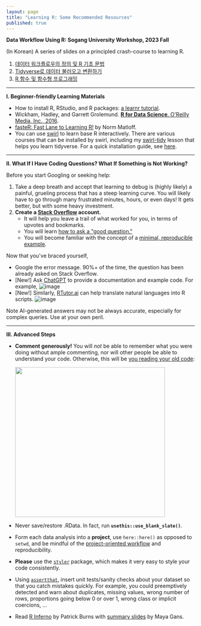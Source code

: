 ```yaml
---
layout: page
title: "Learning R: Some Recommended Resources"
published: true
---
```


**Data Workflow Using R: Sogang University Workshop, 2023 Fall**

(In Korean) A series of slides on a principled crash-course to learning R.
1. [데이터 워크플로우의 정의 및 R 기초 문법](https://www.dropbox.com/scl/fi/9oinsx811b4f9ps5ucgkw/?rlkey=dmyet9j0xqhumbu2zsy5vwymx&raw=1)
2. [Tidyverse로 데이터 불러오고 변환하기](https://www.dropbox.com/scl/fi/546zsldxpj04r0ih9qfmk/?rlkey=aicpfvg7ge7753gkh4z7skcka&raw=1)
3. [R 함수 및 함수형 프로그래밍](https://www.dropbox.com/scl/fi/33qbxuf392iphag8le69o/?rlkey=a2nwii40fofwjkzsvy1id8bo0&raw=1)

-----------------------------------------------------------

**I. Beginner-friendly Learning Materials**

* How to install R, RStudio, and R packages: [a learnr tutorial](https://learnr-examples.shinyapps.io/ex-setup-r/#section-install-r).
* Wickham, Hadley, and Garrett Grolemund. [**R for Data Science**. O'Reilly Media, Inc., 2016](https://r4ds.had.co.nz/).
* [fasteR: Fast Lane to Learning R!](https://github.com/matloff/fasteR#overview) by Norm Matloff.
* You can use [swirl](https://swirlstats.com/) to learn base R interactively. There are various courses that can be installed by swirl, including my [swirl-tidy](https://github.com/sysilviakim/swirl-tidy) lesson that helps you learn tidyverse. For a quick installation guide, see [here](https://gist.github.com/sysilviakim/03f266e4c542f0aade858df4dd629b82).

-----------------------------------------------------------

**II. What If I Have Coding Questions? What If Something is Not Working?**

Before you start Googling or seeking help:

1. Take a deep breath and accept that learning to debug is (highly likely) a painful, grueling process that has a steep learning curve. You will likely have to go through many frustrated minutes, hours, or even days! It gets better, but with some heavy investment.
2. **Create a [Stack Overflow](https://stackoverflow.com) account.**
   * It will help you leave a trail of what worked for you, in terms of upvotes and bookmarks. 
   * You will learn [how to ask a "good question."](https://stackoverflow.com/help/how-to-ask)
   * You will become familiar with the concept of a [minimal, reproducible example](https://stackoverflow.com/help/minimal-reproducible-example).

Now that you've braced yourself, 
* Google the error message. 90%+ of the time, the question has been already asked on Stack Overflow.
* [New!] Ask [ChatGPT](https://chat.openai.com/chat) to provide a documentation and example code. For example,
    ![image](https://user-images.githubusercontent.com/20317183/218231610-7ceebceb-b033-4ca9-85de-3c76edc0bec6.png)
* [New!] Similarly, [RTutor.ai](http://rtutor.ai) can help translate natural languages into R scripts. 
    ![image](https://user-images.githubusercontent.com/20317183/218231797-973b569d-f56a-4dcf-bfaf-a9379dc00f2c.png) 

Note AI-generated answers may not be always accurate, especially for complex queries. Use at your own peril.

-----------------------------------------------------------

**III. Advanced Steps**

* **Comment generously!** You will *not* be able to remember what you were doing without ample commenting, nor will other people be able to understand your code. Otherwise, this will be [you reading your old code](https://twitter.com/KhoaVuUmn/status/1381461483855302656?s=20):

    <img src="https://user-images.githubusercontent.com/20317183/218233173-44d5457e-ad57-44db-a7cc-4b5508df8312.png" width="400">
* Never save/restore .RData. In fact, run **`usethis::use_blank_slate()`**. 
* Form each data analysis into a **project**, use `here::here()` as opposed to `setwd`, and be mindful of the [project-oriented workflow](https://www.tidyverse.org/blog/2017/12/workflow-vs-script/) and reproducibility.
* **Please** use the [`styler`](https://github.com/r-lib/styler) package, which makes it very easy to style your code consistently. 
* Using [`assertthat`](https://github.com/hadley/assertthat), insert unit tests/sanity checks about your dataset so that you catch mistakes quickly. For example, you could preemptively detected and warn about duplicates, missing values, wrong number of rows, proportions going below 0 or over 1, wrong class or implicit coercions, ...
* Read [R Inferno](https://www.burns-stat.com/pages/Tutor/R_inferno.pdf) by Patrick Burns with [summary slides](https://infernotes.netlify.app/#1) by Maya Gans.

